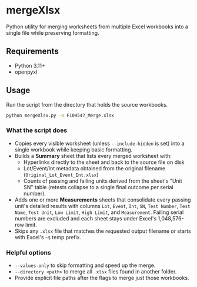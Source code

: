 # mergeXlsx

Python utility for merging worksheets from multiple Excel workbooks into a single file while preserving formatting.

## Requirements
- Python 3.11+
- openpyxl

## Usage
Run the script from the directory that holds the source workbooks.

```bash
python mergeXlsx.py -o F104547_Merge.xlsx
```

### What the script does
- Copies every visible worksheet (unless `--include-hidden` is set) into a single workbook while keeping basic formatting.
- Builds a **Summary** sheet that lists every merged worksheet with:
  - Hyperlinks directly to the sheet and back to the source file on disk
  - Lot/Event/Int metadata obtained from the original filename (`Original_Lot_Event_Int.xlsx`)
  - Counts of passing and failing units derived from the sheet's "Unit SN" table (retests collapse to a single final outcome per serial number).
- Adds one or more **Measurements** sheets that consolidate every passing unit's detailed results with columns `Lot`, `Event`, `Int`, `SN`, `Test Number`, `Test Name`, `Test Unit`, `Low Limit`, `High Limit`, and `Measurement`. Failing serial numbers are excluded and each sheet stays under Excel's 1,048,576-row limit.
- Skips any `.xlsx` file that matches the requested output filename or starts with Excel's `~$` temp prefix.

### Helpful options
- `--values-only` to skip formatting and speed up the merge.
- `--directory <path>` to merge all `.xlsx` files found in another folder.
- Provide explicit file paths after the flags to merge just those workbooks.

